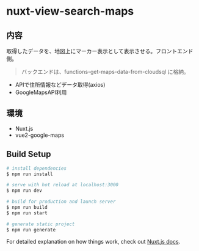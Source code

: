 # nuxt-view-search-maps

## 内容
取得したデータを、地図上にマーカー表示として表示させる。フロントエンド側。
> バックエンドは、functions-get-maps-data-from-cloudsql に格納。
- APIで住所情報などデータ取得(axios)
- GoogleMapsAPI利用


## 環境
- Nuxt.js
- vue2-google-maps

## Build Setup

``` bash
# install dependencies
$ npm run install

# serve with hot reload at localhost:3000
$ npm run dev

# build for production and launch server
$ npm run build
$ npm run start

# generate static project
$ npm run generate
```

For detailed explanation on how things work, check out [Nuxt.js docs](https://nuxtjs.org).
